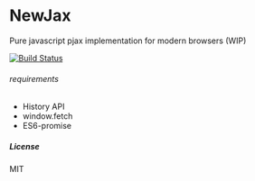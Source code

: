 # NewJax

Pure javascript pjax implementation for modern browsers (WIP)

[![Build Status](https://travis-ci.org/nmabhinandan/newjax.svg)](https://travis-ci.org/nmabhinandan/newjax)

###### requirements
* History API
* window.fetch
* ES6-promise

##### License

MIT
